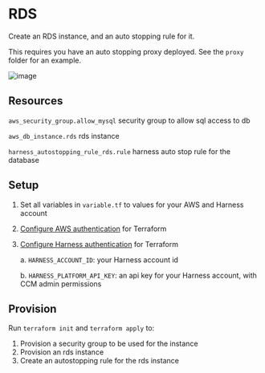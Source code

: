 # RDS

Create an RDS instance, and an auto stopping rule for it.

This requires you have an auto stopping proxy deployed. See the `proxy` folder for an example.

![image](https://github.com/wings-software/AutoStoppingLab/assets/7338312/b78a0587-b675-4f43-af7e-c3fee97241bc)

## Resources

`aws_security_group.allow_mysql` security group to allow sql access to db

`aws_db_instance.rds` rds instance

`harness_autostopping_rule_rds.rule` harness auto stop rule for the database

## Setup

1. Set all variables in `variable.tf` to values for your AWS and Harness account
2. [Configure AWS authentication](https://registry.terraform.io/providers/hashicorp/aws/latest/docs#authentication-and-configuration) for Terraform
3. [Configure Harness authentication](https://registry.terraform.io/providers/harness/harness/latest/docs) for Terraform

    a. `HARNESS_ACCOUNT_ID`: your Harness account id

    b. `HARNESS_PLATFORM_API_KEY`: an api key for your Harness account, with CCM admin permissions

## Provision

Run `terraform init` and `terraform apply` to:

1. Provision a security group to be used for the instance
2. Provision an rds instance
3. Create an autostopping rule for the rds instance

